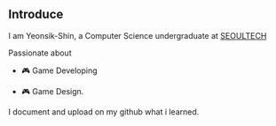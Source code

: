## Introduce

I am Yeonsik-Shin, a Computer Science undergraduate at [SEOULTECH](https://computer.seoultech.ac.kr)

Passionate about 
* 🎮 Game Developing

* :video_game: Game Design.

I document and upload on my github what i learned.
